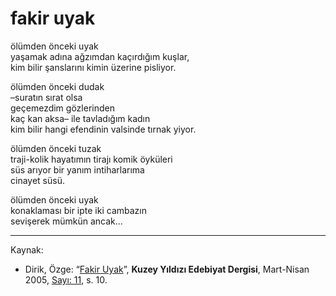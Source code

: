 # fakir uyak

ölümden önceki uyak  
yaşamak adına ağzımdan kaçırdığım kuşlar,  
kim bilir şanslarını kimin üzerine pisliyor.

ölümden önceki dudak  
–suratın sırat olsa  
geçemezdim gözlerinden  
kaç kan aksa– ile tavladığım kadın  
kim bilir hangi efendinin valsinde tırnak yiyor.

ölümden önceki tuzak  
traji-kolik hayatımın tirajı komik öyküleri  
süs arıyor bir yanım intiharlarıma  
cinayet süsü.

ölümden önceki uyak  
konaklaması bir ipte iki cambazın  
sevişerek mümkün ancak...

---
Kaynak:

- Dirik, Özge: “[Fakir Uyak](https://kuzeyyildizi.com/dergi/11/ekmek.arasi.patates-ozge.dirik)”, **Kuzey Yıldızı Edebiyat Dergisi**, Mart-Nisan 2005, [Sayı: 11](https://kuzeyyildizi.com/files/ky11.pdf), s. 10.
